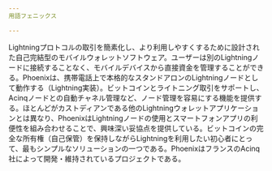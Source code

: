 ```yaml
---
用語フェニックス

---
```

Lightningプロトコルの取引を簡素化し、より利用しやすくするために設計された自己完結型のモバイルウォレットソフトウェア。ユーザーは別のLightningノードに接続することなく、モバイルデバイスから直接資金を管理することができる。Phoenixは、携帯電話上で本格的なスタンドアロンのLightningノードとして動作する（Lightning実装）。ビットコインとライトニング取引をサポートし、Acinqノードとの自動チャネル管理など、ノード管理を容易にする機能を提供する。ほとんどがカストディアンである他のLightningウォレットアプリケーションとは異なり、PhoenixはLightningノードの使用とスマートフォンアプリの利便性を組み合わせることで、興味深い妥協点を提供している。ビットコインの完全な所有権（自己保管）を保持しながらLightningを利用したい初心者にとって、最もシンプルなソリューションの一つである。PhoenixはフランスのAcinq社によって開発・維持されているプロジェクトである。